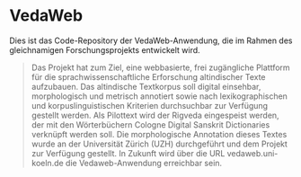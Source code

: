 # VedaWeb

Dies ist das Code-Repository der VedaWeb-Anwendung, die im Rahmen des gleichnamigen Forschungsprojekts entwickelt wird.  

> Das Projekt hat zum Ziel, eine webbasierte, frei zugängliche Plattform für die sprachwissenschaftliche Erforschung altindischer Texte aufzubauen. Das altindische Textkorpus soll digital einsehbar, morphologisch und metrisch annotiert sowie nach lexikographischen und korpuslinguistischen Kriterien durchsuchbar zur Verfügung gestellt werden. Als Pilottext wird der Rigveda eingespeist werden, der mit den Wörterbüchern Cologne Digital Sanskrit Dictionaries verknüpft werden soll. Die morphologische Annotation dieses Textes wurde an der Universität Zürich (UZH) durchgeführt und dem Projekt zur Verfügung gestellt. In Zukunft wird über die URL vedaweb.uni-koeln.de die Vedaweb-Anwendung erreichbar sein.